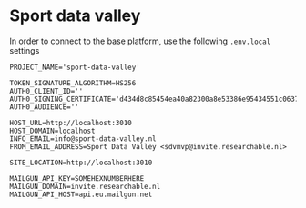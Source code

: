 # Sport data valley
In order to connect to the base platform, use the following `.env.local` settings

```
PROJECT_NAME='sport-data-valley'

TOKEN_SIGNATURE_ALGORITHM=HS256
AUTH0_CLIENT_ID=''
AUTH0_SIGNING_CERTIFICATE='d434d8c85454ea40a82300a8e53386e95434551c063757f9c7f99a4938a15192336d9ca4d476cf1ab5757605948b2a32b22745d9957d198a6625b99e5108da9b'
AUTH0_AUDIENCE=''

HOST_URL=http://localhost:3010
HOST_DOMAIN=localhost
INFO_EMAIL=info@sport-data-valley.nl
FROM_EMAIL_ADDRESS=Sport Data Valley <sdvmvp@invite.researchable.nl>

SITE_LOCATION=http://localhost:3010

MAILGUN_API_KEY=SOMEHEXNUMBERHERE
MAILGUN_DOMAIN=invite.researchable.nl
MAILGUN_API_HOST=api.eu.mailgun.net
```
